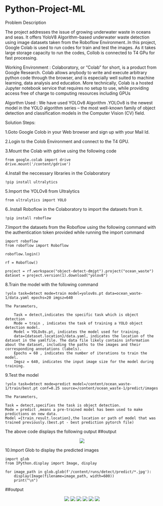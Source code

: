# Python-Project-ML


Problem Description 

The project addresses the issue of growing underwater waste in oceans and seas. It offers YoloV8 Algorithm-based underwater waste detection using image datasets taken from the Roboflow Environment..In this project, Google Colab is used to run codes for train and test the images. As it takes large storage capacity to run the codes, Collob is connected to T4 GPu for  fast processing.

Working Environment :
Colaboratory, or “Colab” for short, is a product from Google Research. Colab allows anybody to write and execute arbitrary python code through the browser, and is especially well suited to machine learning, data analysis and education. More technically, Colab is a hosted Jupyter notebook service that requires no setup to use, while providing access free of charge to computing resources including GPUs

Algorthm Used :
We have used YOLOv8 Algorithm .YOLOv8 is the newest model in the YOLO algorithm series – the most well-known family of object detection and classification models in the Computer Vision (CV) field.

Solution  Steps:

1.Goto Google Colob in your Web browser and sign up with your Mail Id.

2.Login to the Colob Environment and connect to the T4 GPU.

3.Mount the Colab with gdrive using the following code

	from google.colab import drive
	drive.mount('/content/gdrive')

4.Install the neccessary libraries in the Colaboratory

	!pip install ultralytics
	
5.Import the YOLOv8 from Ultralytics

	from ultralytics import YOLO
6..Install Roboflow in the Colaboratory to import the datasets from it.

	!pip install roboflow
	
7.Import the datasets from the Roboflow using the following command with the authentication token provided while running the import command

	import roboflow
	from roboflow import Roboflow

	roboflow.login()

	rf = Roboflow()

	project = rf.workspace("object-detect-dmjpt").project("ocean_waste")
	dataset = project.version(1).download("yolov8")

8.Train the model  with the following command

	!yolo task=detect mode=train model=yolov8s.pt data=ocean_waste-1/data.yaml epochs=20 imgsz=640
	
	The Parameters,

		Task = detect,indicates the specific task which is object detection
		Mode = train , indicates the task of training a YOLO object detection model.
		Model = YOLOv8s.pt, indicates the model used for training.
		data={dataset.location}/data.yaml, indicates the location of the dataset in the yamlfile. The data file likely contains information about the dataset, including the paths to the images and their corresponding annotations (labels).
		Epochs = 60 , indicates the number of iterations to train the  model.
		Imgsz = 640, indicates the input image size for the model during training.
		
9.Test the model
	
	!yolo task=detect mode=predict model=/content/ocean_waste-1/train/best.pt conf=0.25 source=/content/ocean_waste-1/predict/images
	
	The Parameters,
	
	Task = detect,specifies the task is object detection.
	Mode = predict ,means a pre-trained model has been used to make predictions on new data.
	Model ={train_result.location},the location or path of model that was trained previously.(best.pt - best prediction pytorch file)
	
The above code displays the following output
##output
<p align="center">
    <img src ="https://github.com/bowthi/Python-Project-ML/blob/main/Screenshots/Result1.jpg">
</p>

10.Import Glob to display the predicted images

	import glob
	from IPython.display import Image, display

	for image_path in glob.glob(f'/content/runs/detect/predict/*.jpg'):
		display(Image(filename=image_path, width=600))
		print("\n")
##output
<p align="center">
       <img src= "https://github.com/bowthi/Python-Project-ML/blob/main/Screenshots/Image1.jpg"/>
       <img src= "https://github.com/bowthi/Python-Project-ML/blob/main/Screenshots/Image2.jpg"/>
       <img src= "https://github.com/bowthi/Python-Project-ML/blob/main/Screenshots/Image3.jpg"/>
        <img src= "https://github.com/bowthi/Python-Project-ML/blob/main/Screenshots/Image4.jpg"/>
        <img src= "https://github.com/bowthi/Python-Project-ML/blob/main/Screenshots/Image5.jpg"/>
        <img src= "https://github.com/bowthi/Python-Project-ML/blob/main/Screenshots/Image6.jpg"/>
</p>